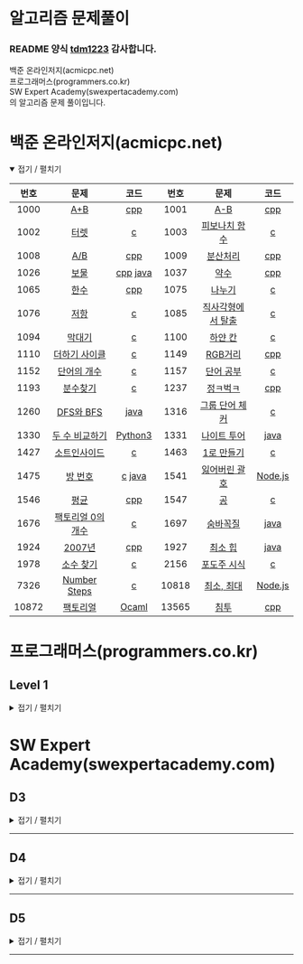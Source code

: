 알고리즘 문제풀이
=================

### README 양식 [tdm1223](https://github.com/tdm1223) 감사합니다.

백준 온라인저지(acmicpc.net)  
프로그래머스(programmers.co.kr)  
SW Expert Academy(swexpertacademy.com)  
의 알고리즘 문제 풀이입니다.

백준 온라인저지(acmicpc.net)
============================

<details open> <summary> 접기 / 펼치기 </summary>

| 번호 | 문제                                                                         | 코드                         | 번호 | 문제                                                             | 코드                         |
|:----:|:----------------------------------------------------------------------------:|:----------------------------:|:----:|:----------------------------------------------------------------:|:----------------------------:|
|  1000   |         [A+B](https://www.acmicpc.net/problem/1000)          | [cpp](baekjoon/1000.cpp)  |  1001   |          [A-B](https://www.acmicpc.net/problem/1001)          | [cpp](baekjoon/1001.cpp)  |
|  1002   |         [터렛](https://www.acmicpc.net/problem/1002)          | [c](baekjoon/1002.c)  |  1003   |          [피보나치 함수](https://www.acmicpc.net/problem/1003)          | [c](baekjoon/1003.c)  |
|  1008   |         [A/B](https://www.acmicpc.net/problem/1008)          | [cpp](baekjoon/1008.cpp)  |  1009   |          [분산처리](https://www.acmicpc.net/problem/1009)          | [cpp](baekjoon/1009.cpp)  |
|  1026   |         [보물](https://www.acmicpc.net/problem/1026)          | [cpp](baekjoon/1026.cpp) [java](baekjoon/1026.java)  |  1037   |          [약수](https://www.acmicpc.net/problem/1037)          | [cpp](baekjoon/1037.cpp)  |
|  1065   |         [한수](https://www.acmicpc.net/problem/1065)          | [cpp](baekjoon/1065.cpp)  |  1075   |          [나누기](https://www.acmicpc.net/problem/1075)          | [c](baekjoon/1075.c)  |
|  1076   |         [저항](https://www.acmicpc.net/problem/1076)          | [c](baekjoon/1076.c)  |  1085   |          [직사각형에서 탈출](https://www.acmicpc.net/problem/1085)          | [c](baekjoon/1085.c)  |
|  1094   |         [막대기](https://www.acmicpc.net/problem/1094)          | [c](baekjoon/1094.c)  |  1100   |          [하얀 칸](https://www.acmicpc.net/problem/1100)          | [c](baekjoon/1100.c)  |
|  1110   |         [더하기 사이클](https://www.acmicpc.net/problem/1110)          | [c](baekjoon/1110.c)  |  1149   |          [RGB거리](https://www.acmicpc.net/problem/1149)          | [cpp](baekjoon/1149.cpp)  |
|  1152   |         [단어의 개수](https://www.acmicpc.net/problem/1152)          | [c](baekjoon/1152.c)  |  1157   |          [단어 공부](https://www.acmicpc.net/problem/1157)          | [c](baekjoon/1157.c)  |
|  1193   |         [분수찾기](https://www.acmicpc.net/problem/1193)          | [c](baekjoon/1193.c)  |  1237   |          [정ㅋ벅ㅋ](https://www.acmicpc.net/problem/1237)          | [cpp](baekjoon/1237.cpp)  |
|  1260   |         [DFS와 BFS](https://www.acmicpc.net/problem/1260)          | [java](baekjoon/1260.java)  |  1316   |          [그룹 단어 체커](https://www.acmicpc.net/problem/1316)          | [c](baekjoon/1316.c)  |
|  1330   |         [두 수 비교하기](https://www.acmicpc.net/problem/1330)          | [Python3](baekjoon/1330.py)  |  1331   |          [나이트 투어](https://www.acmicpc.net/problem/1331)          | [java](baekjoon/1331.java)  |
|  1427   |         [소트인사이드](https://www.acmicpc.net/problem/1427)          | [c](baekjoon/1427.c)  |  1463   |          [1로 만들기](https://www.acmicpc.net/problem/1463)          | [c](baekjoon/1463.java)  |
|  1475   |         [방 번호](https://www.acmicpc.net/problem/1475)          | [c](baekjoon/1475.c) [java](baekjoon/1475.java)  |  1541   |          [잃어버린 괄호](https://www.acmicpc.net/problem/1541)          | [Node.js](baekjoon/1541.js)  |
|  1546   |         [평균](https://www.acmicpc.net/problem/1546)          | [cpp](baekjoon/1546.cpp)  |  1547   |          [공](https://www.acmicpc.net/problem/1547)          | [c](baekjoon/1547.c)  |
|  1676   |         [팩토리얼 0의 개수](https://www.acmicpc.net/problem/1676)          | [c](baekjoon/1676.c)  |  1697   |          [숨바꼭질](https://www.acmicpc.net/problem/1697)          | [java](baekjoon/1697.java)  |
|  1924   |         [2007년](https://www.acmicpc.net/problem/1924)          | [cpp](baekjoon/1924.cpp)  |  1927   |          [최소 힙](https://www.acmicpc.net/problem/1927)          | [java](baekjoon/1927.java)  |
|  1978   |         [소수 찾기](https://www.acmicpc.net/problem/1978)          | [c](baekjoon/1978.c)  |  2156   |          [포도주 시식](https://www.acmicpc.net/problem/2156)          | [c](baekjoon/2156.c)  |
|  7326   |         [Number Steps](https://www.acmicpc.net/problem/7326)          | [c](baekjoon/7326.c)  |  10818  |          [최소, 최대](https://www.acmicpc.net/problem/10818)          | [Node.js](baekjoon/10818.js)  |
|  10872   |         [팩토리얼](https://www.acmicpc.net/problem/10872)          | [Ocaml](baekjoon/10872.ml)  |  13565  |          [침투](https://www.acmicpc.net/problem/13565)          | [cpp](baekjoon/13565.cpp)  |


</details>

프로그래머스(programmers.co.kr)
===============================

Level 1
-------
<details close> <summary> 접기 / 펼치기 </summary>

| 번호 | 문제                                                                                        | 코드                        | 번호 | 문제                                                                                       | 코드                        |
|:----:|:-------------------------------------------------------------------------------------------:|:---------------------------:|:----:|:------------------------------------------------------------------------------------------:|:---------------------------:|

</details>


SW Expert Academy(swexpertacademy.com)
======================================  

D3
--

<details close> <summary> 접기 / 펼치기 </summary>

| 번호 | 문제                                                                                                                      | 코드                                | 번호 | 문제                                                                                                                    | 코드                                |
|:----:|:-------------------------------------------------------------------------------------------------------------------------:|:-----------------------------------:|:----:|:-----------------------------------------------------------------------------------------------------------------------:|:-----------------------------------:|

</details>

---

D4
--

<details close> <summary> 접기 / 펼치기 </summary>

| 번호 | 문제                                                                                                                         | 코드                                | 번호 | 문제                                                                                                                     | 코드                                |
|:----:|:----------------------------------------------------------------------------------------------------------------------------:|:-----------------------------------:|:----:|:------------------------------------------------------------------------------------------------------------------------:|:-----------------------------------:|

</details>

---

D5
--

<details close> <summary> 접기 / 펼치기 </summary>

| 번호 | 문제                                                                                                                         | 코드                                | 번호 | 문제                                                                                                                     | 코드                                |
|:----:|:----------------------------------------------------------------------------------------------------------------------------:|:-----------------------------------:|:----:|:------------------------------------------------------------------------------------------------------------------------:|:-----------------------------------:|

</details>

---